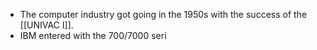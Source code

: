 - The computer industry got going in the 1950s with the success of the [[UNIVAC I]].
- IBM entered with the 700/7000 seri